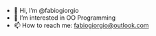- 👋 Hi, I’m @fabiogiorgio
- 👀 I’m interested in OO Programming
- 📫 How to reach me: fabiogiorgio@outlook.com

<!---
fabiogiorgio/fabiogiorgio is a ✨ special ✨ repository because its `README.md` (this file) appears on your GitHub profile.
You can click the Preview link to take a look at your changes.
--->
